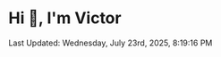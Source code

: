 <h1>Hi 👋, I'm Victor </h1>

<!--RECENT_ACTIVITY:start-->
<!--RECENT_ACTIVITY:end-->

<!--RECENT_ACTIVITY:last_update-->
Last Updated: Wednesday, July 23rd, 2025, 8:19:16 PM
<!--RECENT_ACTIVITY:last_update_end-->
